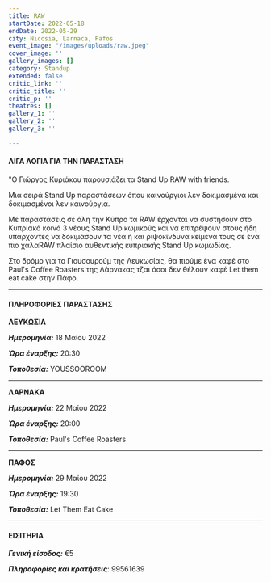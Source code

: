 ```yaml
---
title: RAW
startDate: 2022-05-18
endDate: 2022-05-29
city: Nicosia, Larnaca, Pafos
event_image: "/images/uploads/raw.jpeg"
cover_image: ''
gallery_images: []
category: Standup
extended: false
critic_link: ''
critic_title: ''
critic_p: ''
theatres: []
gallery_1: ''
gallery_2: ''
gallery_3: ''

---
```

#### ΛΙΓΑ ΛΟΓΙΑ ΓΙΑ ΤΗΝ ΠΑΡΑΣΤΑΣΗ

"Ο Γιώργος Κυριάκου παρουσιάζει τα Stand Up RAW with friends.

Μια σειρά Stand Up παραστάσεων όπου καινούργιοι λεν δοκιμασμένα και δοκιμασμένοι λεν καινούργια.

Με παραστάσεις σε όλη την Κύπρο τα RAW έρχονται να συστήσουν στο Κυπριακό κοινό 3 νέους Stand Up κωμικούς και να επιτρέψουν στους ήδη υπάρχοντες να δοκιμάσουν τα νέα ή και ριψοκίνδυνα κείμενα τους σε ένα πιο χαλαRAW πλαίσιο αυθεντικής κυπριακής Stand Up κωμωδίας.

Στο δρόμο για το Γιουσουρούμ της Λευκωσίας, θα πιούμε ένα καφέ στο Paul's Coffee Roasters της Λάρνακας τζαι όσοι δεν θέλουν καφέ Let them eat cake στην Πάφο.

***

#### ΠΛΗΡΟΦΟΡΙΕΣ ΠΑΡΑΣΤΑΣΗΣ

**ΛΕΥΚΩΣΙΑ**

**_Ημερομηνία:_** 18 Μαίου 2022

**_Ώρα έναρξης:_** 20:30

**_Τοποθεσία:_** YOUSSOOROOM

***

**ΛΑΡΝΑΚΑ**

**_Ημερομηνία:_** 22 Μαίου 2022

**_Ώρα έναρξης:_** 20:00

**_Τοποθεσία:_** Paul's Coffee Roasters

***

**ΠΑΦΟΣ**

**_Ημερομηνία:_** 29 Μαίου 2022

**_Ώρα έναρξης:_** 19:30

**_Τοποθεσία:_** Let Them Eat Cake

***

#### ΕΙΣΙΤΗΡΙΑ

**_Γενική είσοδος:_** €5

**_Πληροφορίες και κρατήσεις_**: 99561639